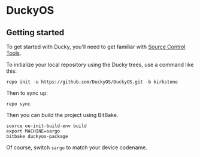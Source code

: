 DuckyOS
===========

Getting started
---------------

To get started with Ducky, you'll need to get familiar with [Source Control Tools](https://source.android.com/setup/develop).

To initialize your local repository using the Ducky trees, use a command like this:
```
repo init -u https://github.com/DuckyOS/DuckyOS.git -b kirkstone
```
Then to sync up:
```
repo sync
```

Then you can build the project using BitBake.

```
source oe-init-build-env build
export MACHINE=sargo
bitbake duckyos-package
```

Of course, switch `sargo` to match your device codename.
